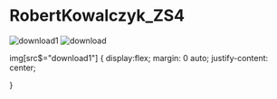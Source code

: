 # RobertKowalczyk_ZS4

![download1](https://user-images.githubusercontent.com/75452784/137971465-662a8c13-6d9a-4ea8-8daa-22a757b68f55.jpg)
![download](https://user-images.githubusercontent.com/75452784/137971469-bfc28062-801a-4296-bbe4-79e93bd06ac9.jpg)


img[src$="download1"] {
  display:flex;
  margin: 0 auto;
  justify-content: center;
  
}
